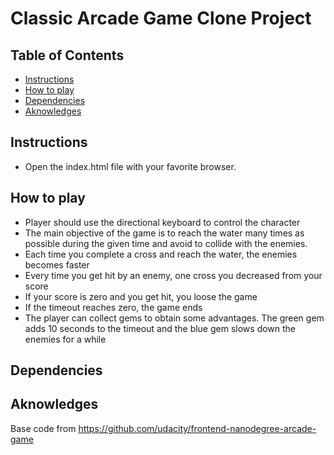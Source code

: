 # Classic Arcade Game Clone Project

## Table of Contents

- [Instructions](#instructions)
- [How to play](#how-to-play)
- [Dependencies](#dependencies)
- [Aknowledges](#aknowledges)

## Instructions

- Open the index.html file with your favorite browser.

## How to play

- Player should use the directional keyboard to control the character
- The main objective of the game is to reach the water many times as possible
during the given time and avoid to collide with the enemies. 
- Each time you complete a cross and reach the water, the enemies becomes faster
- Every time you get hit by an enemy, one cross you decreased from your score
- If your score is zero and you get hit, you loose the game
- If the timeout reaches zero, the game ends  
- The player can collect gems to obtain some advantages. The green gem adds 10 seconds
to the timeout and the blue gem slows down the enemies for a while 

## Dependencies



## Aknowledges

Base code from https://github.com/udacity/frontend-nanodegree-arcade-game
